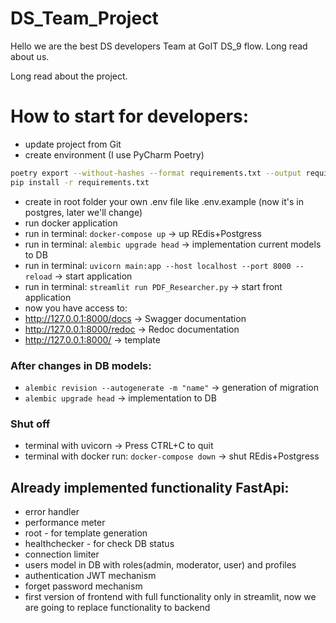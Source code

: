 # DS_Team_Project
Hello we are the best DS developers Team at GoIT DS_9 flow. 
Long read about us.

Long read about the project.

# How to start for developers:
- update project from Git
- create environment (I use PyCharm Poetry)
```bash
poetry export --without-hashes --format requirements.txt --output requirements.txt
pip install -r requirements.txt
```
- create in root folder your own .env file like .env.example (now it's in postgres, later we'll change)
- run docker application
- run in terminal: `docker-compose up` -> up REdis+Postgress
- run in terminal: `alembic upgrade head` -> implementation current models to DB
- run in terminal: `uvicorn main:app --host localhost --port 8000 --reload` -> start application
- run in terminal: `streamlit run PDF_Researcher.py` -> start front application
- now you have access to:
- http://127.0.0.1:8000/docs -> Swagger documentation
- http://127.0.0.1:8000/redoc -> Redoc documentation
- http://127.0.0.1:8000/ -> template


### After changes in DB models:
- `alembic revision --autogenerate -m "name"` -> generation of migration
- `alembic upgrade head` -> implementation to DB

### Shut off
- terminal with uvicorn -> Press CTRL+C to quit
- terminal with docker run: `docker-compose down` -> shut REdis+Postgress

## Already implemented functionality FastApi:
- error handler
- performance meter
- root - for template generation
- healthchecker - for check DB status
- connection limiter
- users model in DB with roles(admin, moderator, user) and profiles
- authentication JWT mechanism 
- forget password mechanism
- first version of frontend with full functionality only in streamlit, now we are going to replace functionality to backend